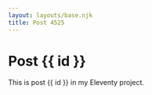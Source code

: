 ```yaml
---
layout: layouts/base.njk
title: Post 4525
---
```


# Post {{ id }}

This is post {{ id }} in my Eleventy project.
